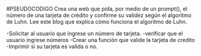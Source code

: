 #PSEUDOCODIGO
Crea una web que pida, por medio de un prompt(), el número de una tarjeta de crédito y confirme su validez según el algoritmo de Luhn. Lee este blog que explica cómo funciona el algoritmo de Luhn.

-Solicitar al usuario que ingrese un número de tarjeta.
-verificar que el usuario ingrese números
-Crear una función que valide la tarjeta de credito
-Imprimir si su tarjeta es valida o no.
